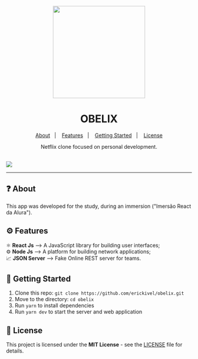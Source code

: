 <p align="center">
  <img src="https://fontmeme.com/permalink/200810/62a460309ecee9c527066225df2e682e.png" width="250" />
</p>

<h1 align="center">
  OBELIX
</h1>

<p align="center">
  <a href="#question-about">About</a>&nbsp;&nbsp;&nbsp;|&nbsp;&nbsp;&nbsp;
  <a href="#gear-features">Features</a>&nbsp;&nbsp;&nbsp;|&nbsp;&nbsp;&nbsp;
  <a href="#rocket-getting-started">Getting Started</a>&nbsp;&nbsp;&nbsp;|&nbsp;&nbsp;&nbsp;
  <a href="#memo-license">License</a>
</p>

<p align="center">Netflix clone focused on personal development.</p>

</br>
<img src= "./assets/obelix.gif"/>

---

## :question: About
This app was developed for the study, during an immersion ("Imersão React da Alura").

## :gear: Features
⚛️ **React Js** —> A JavaScript library for building user interfaces;<br/>
⚙️ **Node Js** —> A platform for building network applications;<br/>
📈 **JSON Server** —> Fake Online REST server for teams.<br/>

## :rocket: Getting Started
 
1. Clone this repo: `git clone https://github.com/erickivel/obelix.git`
2. Move to the directory: `cd obelix`
3. Run `yarn` to install dependencies
4. Run `yarn dev` to start the server and web application

## :memo: License

This project is licensed under the **MIT License** - see the [LICENSE](LICENSE) file for details.
